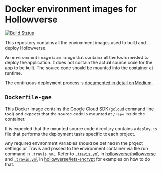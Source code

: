 Docker environment images for Hollowverse
==========================================
[![Build Status](https://travis-ci.org/hollowverse/hollowverse-docker.svg?branch=master)](https://travis-ci.org/hollowverse/hollowverse-docker)

This repository contains all the environment images used to build and deploy Hollowverse.

An environment image is an image that contains all the tools needed to deploy the application. It does not contain the actual source code for the app to be built. The source code should be mounted into the container at runtime.

The continuous deployment process is [documented in detail on Medium](https://medium.com/hollowverse/automating-deployment-to-google-app-engine-with-docker-and-travis-b8a8edb3ec31).

## `Dockerfile-gae`
This Docker image contains the Google Cloud SDK (`gcloud` command line tool) and expects that the source code is mounted at `/repo` inside the container.

It is expected that the mounted source code directory contains a `deploy.js` file that performs the deployment tasks specific to each project.

Any required environment variables should be defined in the project settings on Travis and passed to the environment container via the run command in `.travis.yml`. Refer to [`.travis.yml`](https://github.com/hollowverse/hollowverse/blob/master/.travis.yml) in [hollowverse/hollowverse](https://github.com/hollowverse/hollowverse/) and [`.travis.yml`](https://github.com/hollowverse/lets-encrypt/blob/master/.travis.yml) in [hollowverse/lets-encrypt](https://github.com/hollowverse/lets-encrypt/) for examples on how to do that.

